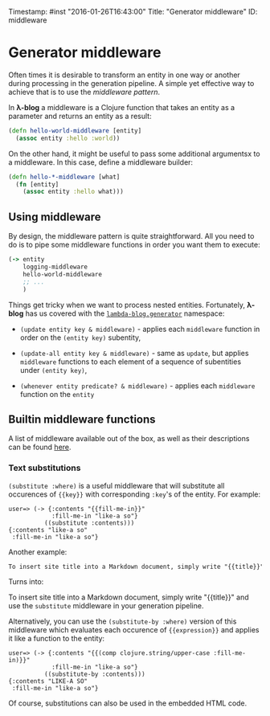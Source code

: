 Timestamp: #inst "2016-01-26T16:43:00"
Title: "Generator middleware"
ID: middleware

# Generator middleware

Often times it is desirable to transform an entity in one way or another during processing in the generation pipeline. A simple yet effective way to achieve that is to use the *middleware pattern*.

In **λ-blog** a middleware is a Clojure function that takes an entity as a parameter and returns an entity as a result:

```clojure
(defn hello-world-middleware [entity]
  (assoc entity :hello :world))
```

On the other hand, it might be useful to pass some additional argumentsx to a middleware. In this case, define a middleware builder:

```clojure
(defn hello-*-middleware [what]
  (fn [entity]
    (assoc entity :hello what)))
```

## Using middleware

By design, the middleware pattern is quite straightforward. All you need to do is to pipe some middleware functions in order you want them to execute:

```clojure
(-> entity
    logging-middleware
    hello-world-middleware
    ;; ...
    )
```

Things get tricky when we want to process nested entities. Fortunately, **λ-blog** has us covered with the [`lambda-blog.generator`](https://idorobots.github.io/lambda-blog/api/lambda-blog.generator.html) namespace:

- `(update entity key & middleware)` - applies each `middleware` function in order on the `(entity key)` subentity,

- `(update-all entity key & middleware)` - same as `update`, but applies `middleware` functions to each element of a sequence of subentities under `(entity key)`,

- `(whenever entity predicate? & middleware)` - applies each `middleware` function on the `entity`

## Builtin middleware functions

A list of middleware available out of the box, as well as their descriptions can be found [here](https://idorobots.github.io/lambda-blog/api/lambda-blog.middleware.html).

### Text substitutions

`(substitute :where)` is a useful middleware that will substitute all occurences of `{{key}}` with corresponding `:key`'s of the entity. For example:

```clojure-repl
user=> (-> {:contents "{​{fill-me-in}}"
            :fill-me-in "like-a so"}
          ((substitute :contents)))
{:contents "like-a so"
 :fill-me-in "like-a so"}
```

Another example:

```markdown
To insert site title into a Markdown document, simply write "{​{title}}" and use the `substitute` middleware in your generation pipeline.
```

Turns into:

To insert site title into a Markdown document, simply write "{{title}}" and use the `substitute` middleware in your generation pipeline.

Alternatively, you can use the `(substitute-by :where)` version of this middleware which evaluates each occurence of `{{expression}}` and applies it like a function to the entity:

```clojure-repl
user=> (-> {:contents "{​{(comp clojure.string/upper-case :fill-me-in)}}"
            :fill-me-in "like-a so"}
          ((substitute-by :contents)))
{:contents "LIKE-A SO"
 :fill-me-in "like-a so"}
```

Of course, substitutions can also be used in the embedded HTML code.
